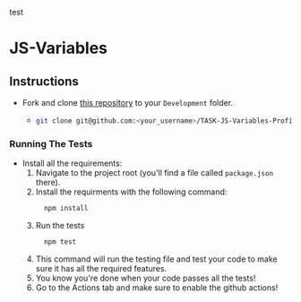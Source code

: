 test

# JS-Variables

## Instructions

- Fork and clone [this repository](https://github.com/JoinCODED/TASK-JS-Variables-Profile-no-dom) to your `Development` folder.
  - ```bash
    git clone git@github.com:<your_username>/TASK-JS-Variables-Profile-no-dom.git
    ```

### Running The Tests

- Install all the requirements:
  1.  Navigate to the project root (you'll find a file called `package.json` there).
  2.  Install the requirments with the following command:
      ```bash
        npm install
      ```
  3.  Run the tests
      ```bash
        npm test
      ```
  4.  This command will run the testing file and test your code to make sure it has all the required features.
  5.  You know you're done when your code passes all the tests!
  6.  Go to the Actions tab and make sure to enable the github actions!
